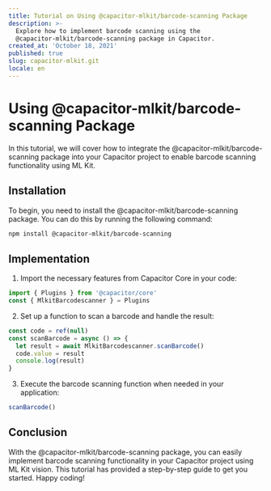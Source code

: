 ```yaml
---
title: Tutorial on Using @capacitor-mlkit/barcode-scanning Package
description: >-
  Explore how to implement barcode scanning using the
  @capacitor-mlkit/barcode-scanning package in Capacitor.
created_at: 'October 18, 2021'
published: true
slug: capacitor-mlkit.git
locale: en
---
```


# Using @capacitor-mlkit/barcode-scanning Package

In this tutorial, we will cover how to integrate the @capacitor-mlkit/barcode-scanning package into your Capacitor project to enable barcode scanning functionality using ML Kit.

## Installation

To begin, you need to install the @capacitor-mlkit/barcode-scanning package. You can do this by running the following command:

```bash
npm install @capacitor-mlkit/barcode-scanning
```

## Implementation

1. Import the necessary features from Capacitor Core in your code:

```javascript
import { Plugins } from '@capacitor/core'
const { MlkitBarcodescanner } = Plugins
```

2. Set up a function to scan a barcode and handle the result:

```javascript
const code = ref(null)
const scanBarcode = async () => {
  let result = await MlkitBarcodescanner.scanBarcode()
  code.value = result
  console.log(result)
}
```

3. Execute the barcode scanning function when needed in your application:

```javascript
scanBarcode()
```

## Conclusion

With the @capacitor-mlkit/barcode-scanning package, you can easily implement barcode scanning functionality in your Capacitor project using ML Kit vision. This tutorial has provided a step-by-step guide to get you started. Happy coding!
```

